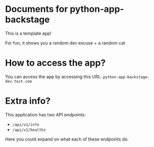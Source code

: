 # Documents for python-app-backstage

This is a template app!

For fun, it shows you a random dev excuse + a random cat

# How to access the app?

You can access the app by accessing this URL: `python-app-backstage-dev.test.com` 

# Extra info?

This application has two API endpoints:

- `/api/v1/info`
- `/api/v1/healthz`

Here you could expand on what each of these endpoints do.


